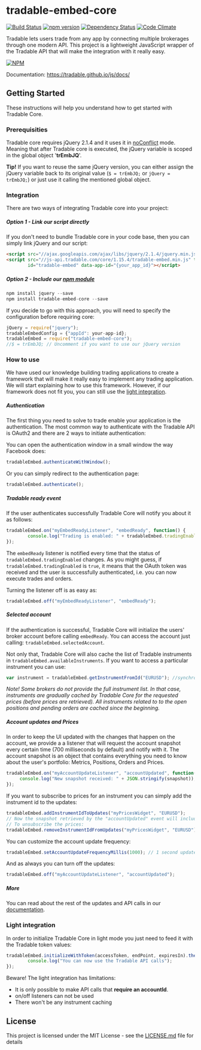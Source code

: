 # tradable-embed-core
[![Build Status](https://travis-ci.org/tradable/tradable-embed-core.svg?branch=master)](https://travis-ci.org/tradable/tradable-embed-core) [![npm version](https://badge.fury.io/js/tradable-embed-core.svg)](http://badge.fury.io/js/tradable-embed-core) [![Dependency Status](https://david-dm.org/tradable/tradable-embed-core.svg)](https://david-dm.org/tradable/tradable-embed-core) [![Code Climate](https://codeclimate.com/github/tradable/tradable-embed-core/badges/gpa.svg)](https://codeclimate.com/github/tradable/tradable-embed-core)

Tradable lets users trade from any app by connecting multiple brokerages through one modern API. This project is a lightweight JavaScript wrapper of the Tradable API that will make the integration with it really easy.

[![NPM](https://nodei.co/npm/tradable-embed-core.png?downloads=true&downloadRank=true&stars=true)](https://nodei.co/npm/tradable-embed-core/)

Documentation: https://tradable.github.io/js/docs/

## Getting Started

These instructions will help you understand how to get started with Tradable Core.

### Prerequisities

Tradable core requires jQuery 2.1.4 and it uses it in [noConflict](https://api.jquery.com/jquery.noconflict/) mode. Meaning that after Tradable core is executed, the jQuery variable is scoped in the global object '**trEmbJQ**'. 

**Tip!** If you want to reuse the same jQuery version, you can either assign the jQuery variable back to its original value (`$ = trEmbJQ;` or `jQuery = trEmbJQ;`) or just use it calling the mentioned global object.

### Integration

There are two ways of integrating Tradable core into your project:

##### Option 1 - Link our script directly

If you don't need to bundle Tradable core in your code base, then you can simply link jQuery and our script:

```html
<script src="//ajax.googleapis.com/ajax/libs/jquery/2.1.4/jquery.min.js" type="text/javascript" ></script>
<script src="//js-api.tradable.com/core/1.15.4/tradable-embed.min.js" type="text/javascript" 
        id="tradable-embed" data-app-id="{your_app_id}"></script>
```

##### Option 2 - Include our [npm module](https://www.npmjs.com/package/tradable-embed-core)

```javascript
npm install jquery --save
npm install tradable-embed-core --save
```

If you decide to go with this approach, you will need to specify the configuration before requiring core:

```javascript
jQuery = require("jquery");
tradableEmbedConfig = {"appId": your-app-id};
tradableEmbed = require("tradable-embed-core");
//$ = trEmbJQ; // Uncomment if you want to use our jQuery version
```

### How to use

We have used our knowledge building trading applications to create a framework that will make it really easy to implement any trading application. We will start explaining how to use this framework. However, if our framework does not fit you, you can still use the [light integration](https://github.com/tradable/tradable-embed-core#light-integration).

##### Authentication

The first thing you need to solve to trade enable your application is the authentication. The most common way to authenticate with the Tradable API is OAuth2 and there are 2 ways to initiate authentication:

You can open the authentication window in a small window the way Facebook does:
```javascript
tradableEmbed.authenticateWithWindow();
```

Or you can simply redirect to the authentication page:
```javascript
tradableEmbed.authenticate();
```

##### Tradable ready event

If the user authenticates successfully Tradable Core will notify you about it as follows:
```javascript
tradableEmbed.on("myEmbedReadyListener", "embedReady", function() {
        console.log("Trading is enabled: " + tradableEmbed.tradingEnabled);
});
```

The `embedReady` listener is notified every time that the status of `tradableEmbed.tradingEnabled` changes. As you might guess, if `tradableEmbed.tradingEnabled` is `true`, it means that the OAuth token was received and the user is successfully authenticated, i.e. you can now execute trades and orders.

Turning the listener off is as easy as:
```javascript
tradableEmbed.off("myEmbedReadyListener", "embedReady");
```

##### Selected account

If the authentication is successful, Tradable Core will initialize the users' broker account before calling `embedReady`. You can access the account just calling: `tradableEmbed.selectedAccount`.

Not only that, Tradable Core will also cache the list of Tradable instruments in `tradableEmbed.availableInstruments`. If you want to access a particular instrument you can use:
```javascript
var instrument = tradableEmbed.getInstrumentFromId("EURUSD"); //synchronous
```

*Note! Some brokers do not provide the full instrument list. In that case, instruments are gradually cached by Tradable Core for the requested prices (before prices are retrieved). All instruments related to to the open positions and pending orders are cached since the beginning.*

##### Account updates and Prices

In order to keep the UI updated with the changes that happen on the account, we provide a a listener that will request the account snapshot every certain time (700 milliseconds by default) and notify with it. The account snapshot is an object that contains everything you need to know about the user's portfolio: Metrics, Positions, Orders and Prices.
```javascript
tradableEmbed.on("myAccountUpdateListener", "accountUpdated", function(snapshot) {
     console.log("New snapshot received: " + JSON.stringify(snapshot));
});
```

If you want to subscribe to prices for an instrument you can simply add the instrument id to the updates:
```javascript
tradableEmbed.addInstrumentIdToUpdates("myPricesWidget", "EURUSD");
// Now the snapshot retrieved by the "accountUpdated" event will include prices for the specified instrument
// To unsubscribe the prices:
tradableEmbed.removeInstrumentIdFromUpdates("myPricesWidget", "EURUSD");
```

You can customize the account update frequency:
```javascript
tradableEmbed.setAccountUpdateFrequencyMillis(1000); // 1 second updates
```

And as always you can turn off the updates:
```javascript
tradableEmbed.off("myAccountUpdateListener", "accountUpdated");
```

##### More

You can read about the rest of the updates and API calls in our [documentation](https://tradable.github.io/js/docs/).

### Light integration

In order to initialize Tradable Core in light mode you just need to feed it with the Tradable token values:
```javascript
tradableEmbed.initializeWithToken(accessToken, endPoint, expiresIn).then(function() {
        console.log("You can now use the Tradable API calls");
});
```

Beware! The light integration has limitations: 
- It is only possible to make API calls that **require an accountId**. 
- on/off listeners can not be used
- There won't be any instrument caching

## License

This project is licensed under the MIT License - see the [LICENSE.md](LICENSE.md) file for details
